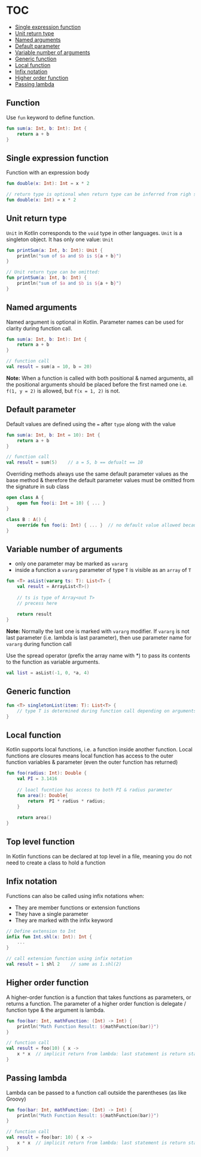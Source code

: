 # TOC
* [Single expression function](/function.md#single-expression-function)
* [Unit return type](https://github.com/hovermind/Raplin/blob/master/function.md#unit-return-type)
* [Named arguments](/function.md#named-arguments)
* [Default parameter](/function.md#default-parameter)
* [Variable number of arguments](/function.md#variable-number-of-arguments)
* [Generic function](/function.md#generic-function)
* [Local function](/function.md#local-function)
* [Infix notation](/function.md#infix-notation)
* [Higher order function](/function.md#higher-order-function)
* [Passing lambda](/function.md#passing-lambda)


## Function
Use `fun` keyword to define function.
```kotlin
fun sum(a: Int, b: Int): Int {
    return a + b
}
```
## Single expression function
Function with an expression body
```kotlin
fun double(x: Int): Int = x * 2

// return type is optional when return type can be inferred from righ side expression
fun double(x: Int) = x * 2
```

## Unit return type
`Unit` in Kotlin corresponds to the `void` type in other languages. `Unit` is a singleton object. It has only one value: `Unit`
```kotlin
fun printSum(a: Int, b: Int): Unit {
    println("sum of $a and $b is ${a + b}")
}

// Unit return type can be omitted:
fun printSum(a: Int, b: Int) {
    println("sum of $a and $b is ${a + b}")
}
```

## Named arguments
Named argument is optional in Kotlin. Parameter names can be used for clarity during function call.
```kotlin
fun sum(a: Int, b: Int): Int {
    return a + b
}

// function call
val result = sum(a = 10, b = 20)
```
**Note:** When a function is called with both positional & named arguments, all the positional arguments should be placed before the first named one i.e. `f(1, y = 2)` is allowed, but `f(x = 1, 2)` is not.

## Default parameter
Default values are defined using the `=` after `type` along with the value
```kotlin
fun sum(a: Int, b: Int = 10): Int {
    return a + b
}

// function call
val result = sum(5)    // a = 5, b == defualt == 10
```
Overriding methods always use the same default parameter values as the base method & therefore the default parameter values must be omitted from the signature in sub class
```kotlin
open class A {
    open fun foo(i: Int = 10) { ... }
}

class B : A() {
    override fun foo(i: Int) { ... }  // no default value allowed because default value of i is 10 (from super class A)
}
```

## Variable number of arguments
- only one parameter may be marked as `vararg`
- inside a function a `vararg` parameter of type `T` is visible as an `array` of `T`
```kotlin
fun <T> asList(vararg ts: T): List<T> {
    val result = ArrayList<T>()
    
    // ts is type of Array<out T>
    // precess here
    
    return result
}
```
**Note:** Normally the last one is marked with `vararg` modifier. If `vararg` is not last parameter (i.e. lambda is last parameter), then use parameter name for `vararg` during function call

Use the spread operator (prefix the array name with \*) to pass its contents to the function as variable arguments.
```kotlin
val list = asList(-1, 0, *a, 4)
```

## Generic function
```kotlin
fun <T> singletonList(item: T): List<T> {
    // type T is determined during function call depending on arguments
}
```

## Local function
Kotlin supports local functions, i.e. a function inside another function. Local functions are closures means local function has access to the outer function variables & parameter (even the outer function has returned)
```kotlin
fun foo(radius: Int): Double {
    val PI = 3.1416
    
    // loacl fucntion has access to both PI & radius parameter
    fun area(): Double{
        return  PI * radius * radius;
    }
    
    return area()
}
```

## Top level function
In Kotlin functions can be declared at top level in a file, meaning you do not need to create a class to hold a function

## Infix notation
Functions can also be called using infix notations when:
 - They are member functions or extension functions
 - They have a single parameter
 - They are marked with the infix keyword
```kotlin
// Define extension to Int
infix fun Int.shl(x: Int): Int {
    ...
}

// call extension function using infix notation
val result = 1 shl 2    // same as 1.shl(2)
```

## Higher order function
A higher-order function is a function that takes functions as parameters, or returns a function. The parameter of a higher order function is delegate / function type & the argument is lambda.
```kotlin
fun foo(bar: Int, mathFunction: (Int) -> Int) {
    println("Math Function Result: ${mathFunction(bar)}")
}

// function call
val result = foo(10) { x ->
    x * x  // implicit return from lambda: last statement is return statement
}
```

## Passing lambda
Lambda can be passed to a function call outside the parentheses (as like Groovy)
```kotlin
fun foo(bar: Int, mathFunction: (Int) -> Int) {
    println("Math Function Result: ${mathFunction(bar)}")
}

// function call
val result = foo(bar: 10) { x ->
    x * x  // implicit return from lambda: last statement is return statement
}
```
